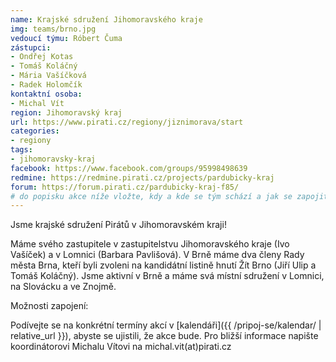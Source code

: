 ```yaml
---
name: Krajské sdružení Jihomoravského kraje
img: teams/brno.jpg
vedoucí týmu: Róbert Čuma
zástupci:
- Ondřej Kotas
- Tomáš Koláčný
- Mária Vašíčková
- Radek Holomčík
kontaktní osoba:
- Michal Vít
region: Jihomoravský kraj
url: https://www.pirati.cz/regiony/jiznimorava/start
categories:
- regiony
tags:
- jihomoravsky-kraj
facebook: https://www.facebook.com/groups/95998498639
redmine: https://redmine.pirati.cz/projects/pardubicky-kraj
forum: https://forum.pirati.cz/pardubicky-kraj-f85/
# do popisku akce níže vložte, kdy a kde se tým schází a jak se zapojit
---
```


Jsme krajské sdružení Pirátů v Jihomoravském kraji! 

Máme svého zastupitele v zastupitelstvu Jihomoravského kraje (Ivo Vašíček) a v Lomnici (Barbara Pavlišová). V Brně máme dva členy Rady města Brna, kteří byli zvoleni na kandidátní listině hnutí Žít Brno (Jiří Ulip a Tomáš Koláčný). Jsme aktivní v Brně a máme svá místní sdružení v Lomnici, na Slovácku a ve Znojmě. 

Možnosti zapojení:

Podívejte se na konkrétní termíny akcí v [kalendáři]({{ /pripoj-se/kalendar/ | relative_url }}),
abyste se ujistili, že akce bude. Pro bližší informace napište koordinátorovi Michalu Vítovi na michal.vit(аt)pirati.cz
